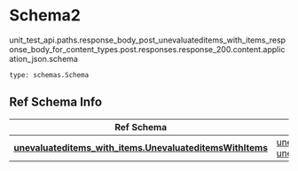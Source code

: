 # Schema2
unit_test_api.paths.response_body_post_unevaluateditems_with_items_response_body_for_content_types.post.responses.response_200.content.application_json.schema
```
type: schemas.Schema
```

## Ref Schema Info
Ref Schema | Input Type | Output Type
---------- | ---------- | -----------
[**unevaluateditems_with_items.UnevaluateditemsWithItems**](../../../../../../../../components/schema/unevaluateditems_with_items.md) | [unevaluateditems_with_items.UnevaluateditemsWithItemsTupleInput](../../../../../../../../components/schema/unevaluateditems_with_items.md#unevaluateditemswithitemstupleinput), [unevaluateditems_with_items.UnevaluateditemsWithItemsTuple](../../../../../../../../components/schema/unevaluateditems_with_items.md#unevaluateditemswithitemstuple) | [unevaluateditems_with_items.UnevaluateditemsWithItemsTuple](../../../../../../../../components/schema/unevaluateditems_with_items.md#unevaluateditemswithitemstuple)
